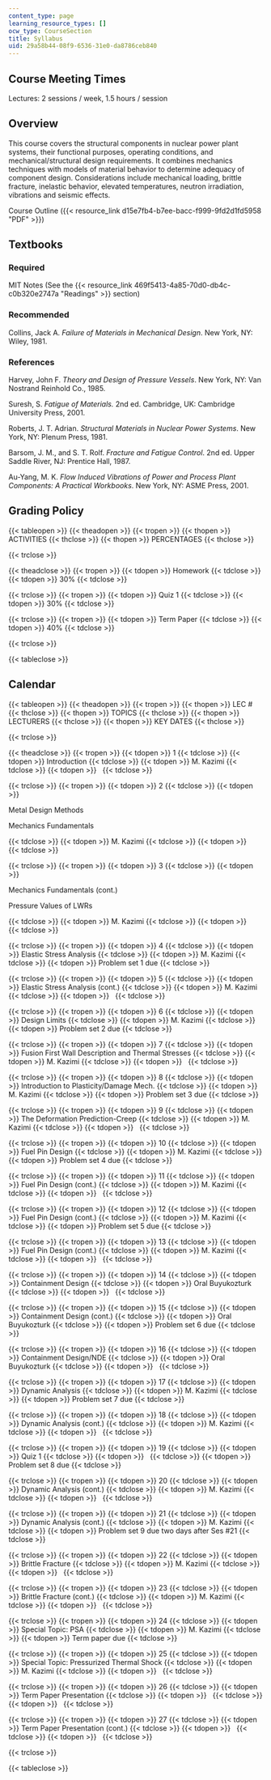 ```yaml
---
content_type: page
learning_resource_types: []
ocw_type: CourseSection
title: Syllabus
uid: 29a58b44-08f9-6536-31e0-da8786ceb840
---
```


Course Meeting Times
--------------------

Lectures: 2 sessions / week, 1.5 hours / session

Overview
--------

This course covers the structural components in nuclear power plant systems, their functional purposes, operating conditions, and mechanical/structural design requirements. It combines mechanics techniques with models of material behavior to determine adequacy of component design. Considerations include mechanical loading, brittle fracture, inelastic behavior, elevated temperatures, neutron irradiation, vibrations and seismic effects.

Course Outline ({{< resource_link d15e7fb4-b7ee-bacc-f999-9fd2d1fd5958 "PDF" >}})

Textbooks
---------

### Required

MIT Notes (See the {{< resource_link 469f5413-4a85-70d0-db4c-c0b320e2747a "Readings" >}} section)

### Recommended

Collins, Jack A. _Failure of Materials in Mechanical Design_. New York, NY: Wiley, 1981.

### References

Harvey, John F. _Theory and Design of Pressure Vessels_. New York, NY: Van Nostrand Reinhold Co., 1985.

Suresh, S. _Fatigue of Materials._ 2nd ed. Cambridge, UK: Cambridge University Press, 2001.

Roberts, J. T. Adrian. _Structural Materials in Nuclear Power Systems_. New York, NY: Plenum Press, 1981.

Barsom, J. M., and S. T. Rolf. _Fracture and Fatigue Control_. 2nd ed. Upper Saddle River, NJ: Prentice Hall, 1987.

Au-Yang, M. K. _Flow Induced Vibrations of Power and Process Plant Components: A Practical Workbooks_. New York, NY: ASME Press, 2001.

Grading Policy
--------------

{{< tableopen >}}
{{< theadopen >}}
{{< tropen >}}
{{< thopen >}}
ACTIVITIES
{{< thclose >}}
{{< thopen >}}
PERCENTAGES
{{< thclose >}}

{{< trclose >}}

{{< theadclose >}}
{{< tropen >}}
{{< tdopen >}}
Homework
{{< tdclose >}}
{{< tdopen >}}
30%
{{< tdclose >}}

{{< trclose >}}
{{< tropen >}}
{{< tdopen >}}
Quiz 1
{{< tdclose >}}
{{< tdopen >}}
30%
{{< tdclose >}}

{{< trclose >}}
{{< tropen >}}
{{< tdopen >}}
Term Paper
{{< tdclose >}}
{{< tdopen >}}
40%
{{< tdclose >}}

{{< trclose >}}

{{< tableclose >}}

Calendar
--------

{{< tableopen >}}
{{< theadopen >}}
{{< tropen >}}
{{< thopen >}}
LEC #
{{< thclose >}}
{{< thopen >}}
TOPICS
{{< thclose >}}
{{< thopen >}}
LECTURERS
{{< thclose >}}
{{< thopen >}}
KEY DATES
{{< thclose >}}

{{< trclose >}}

{{< theadclose >}}
{{< tropen >}}
{{< tdopen >}}
1
{{< tdclose >}}
{{< tdopen >}}
Introduction
{{< tdclose >}}
{{< tdopen >}}
M. Kazimi
{{< tdclose >}}
{{< tdopen >}}
 
{{< tdclose >}}

{{< trclose >}}
{{< tropen >}}
{{< tdopen >}}
2
{{< tdclose >}}
{{< tdopen >}}


Metal Design Methods

Mechanics Fundamentals


{{< tdclose >}}
{{< tdopen >}}
M. Kazimi
{{< tdclose >}}
{{< tdopen >}}
 
{{< tdclose >}}

{{< trclose >}}
{{< tropen >}}
{{< tdopen >}}
3
{{< tdclose >}}
{{< tdopen >}}


Mechanics Fundamentals (cont.)

Pressure Values of LWRs


{{< tdclose >}}
{{< tdopen >}}
M. Kazimi
{{< tdclose >}}
{{< tdopen >}}
 
{{< tdclose >}}

{{< trclose >}}
{{< tropen >}}
{{< tdopen >}}
4
{{< tdclose >}}
{{< tdopen >}}
Elastic Stress Analysis
{{< tdclose >}}
{{< tdopen >}}
M. Kazimi
{{< tdclose >}}
{{< tdopen >}}
Problem set 1 due
{{< tdclose >}}

{{< trclose >}}
{{< tropen >}}
{{< tdopen >}}
5
{{< tdclose >}}
{{< tdopen >}}
Elastic Stress Analysis (cont.)
{{< tdclose >}}
{{< tdopen >}}
M. Kazimi
{{< tdclose >}}
{{< tdopen >}}
 
{{< tdclose >}}

{{< trclose >}}
{{< tropen >}}
{{< tdopen >}}
6
{{< tdclose >}}
{{< tdopen >}}
Design Limits
{{< tdclose >}}
{{< tdopen >}}
M. Kazimi
{{< tdclose >}}
{{< tdopen >}}
Problem set 2 due
{{< tdclose >}}

{{< trclose >}}
{{< tropen >}}
{{< tdopen >}}
7
{{< tdclose >}}
{{< tdopen >}}
Fusion First Wall Description and Thermal Stresses
{{< tdclose >}}
{{< tdopen >}}
M. Kazimi
{{< tdclose >}}
{{< tdopen >}}
 
{{< tdclose >}}

{{< trclose >}}
{{< tropen >}}
{{< tdopen >}}
8
{{< tdclose >}}
{{< tdopen >}}
Introduction to Plasticity/Damage Mech.
{{< tdclose >}}
{{< tdopen >}}
M. Kazimi
{{< tdclose >}}
{{< tdopen >}}
Problem set 3 due
{{< tdclose >}}

{{< trclose >}}
{{< tropen >}}
{{< tdopen >}}
9
{{< tdclose >}}
{{< tdopen >}}
The Deformation Prediction-Creep
{{< tdclose >}}
{{< tdopen >}}
M. Kazimi
{{< tdclose >}}
{{< tdopen >}}
 
{{< tdclose >}}

{{< trclose >}}
{{< tropen >}}
{{< tdopen >}}
10
{{< tdclose >}}
{{< tdopen >}}
Fuel Pin Design
{{< tdclose >}}
{{< tdopen >}}
M. Kazimi
{{< tdclose >}}
{{< tdopen >}}
Problem set 4 due
{{< tdclose >}}

{{< trclose >}}
{{< tropen >}}
{{< tdopen >}}
11
{{< tdclose >}}
{{< tdopen >}}
Fuel Pin Design (cont.)
{{< tdclose >}}
{{< tdopen >}}
M. Kazimi
{{< tdclose >}}
{{< tdopen >}}
 
{{< tdclose >}}

{{< trclose >}}
{{< tropen >}}
{{< tdopen >}}
12
{{< tdclose >}}
{{< tdopen >}}
Fuel Pin Design (cont.)
{{< tdclose >}}
{{< tdopen >}}
M. Kazimi
{{< tdclose >}}
{{< tdopen >}}
Problem set 5 due
{{< tdclose >}}

{{< trclose >}}
{{< tropen >}}
{{< tdopen >}}
13
{{< tdclose >}}
{{< tdopen >}}
Fuel Pin Design (cont.)
{{< tdclose >}}
{{< tdopen >}}
M. Kazimi
{{< tdclose >}}
{{< tdopen >}}
 
{{< tdclose >}}

{{< trclose >}}
{{< tropen >}}
{{< tdopen >}}
14
{{< tdclose >}}
{{< tdopen >}}
Containment Design
{{< tdclose >}}
{{< tdopen >}}
Oral Buyukozturk
{{< tdclose >}}
{{< tdopen >}}
 
{{< tdclose >}}

{{< trclose >}}
{{< tropen >}}
{{< tdopen >}}
15
{{< tdclose >}}
{{< tdopen >}}
Containment Design (cont.)
{{< tdclose >}}
{{< tdopen >}}
Oral Buyukozturk
{{< tdclose >}}
{{< tdopen >}}
Problem set 6 due
{{< tdclose >}}

{{< trclose >}}
{{< tropen >}}
{{< tdopen >}}
16
{{< tdclose >}}
{{< tdopen >}}
Containment Design/NDE
{{< tdclose >}}
{{< tdopen >}}
Oral Buyukozturk
{{< tdclose >}}
{{< tdopen >}}
 
{{< tdclose >}}

{{< trclose >}}
{{< tropen >}}
{{< tdopen >}}
17
{{< tdclose >}}
{{< tdopen >}}
Dynamic Analysis
{{< tdclose >}}
{{< tdopen >}}
M. Kazimi
{{< tdclose >}}
{{< tdopen >}}
Problem set 7 due
{{< tdclose >}}

{{< trclose >}}
{{< tropen >}}
{{< tdopen >}}
18
{{< tdclose >}}
{{< tdopen >}}
Dynamic Analysis (cont.)
{{< tdclose >}}
{{< tdopen >}}
M. Kazimi
{{< tdclose >}}
{{< tdopen >}}
 
{{< tdclose >}}

{{< trclose >}}
{{< tropen >}}
{{< tdopen >}}
19
{{< tdclose >}}
{{< tdopen >}}
Quiz 1
{{< tdclose >}}
{{< tdopen >}}
 
{{< tdclose >}}
{{< tdopen >}}
Problem set 8 due
{{< tdclose >}}

{{< trclose >}}
{{< tropen >}}
{{< tdopen >}}
20
{{< tdclose >}}
{{< tdopen >}}
Dynamic Analysis (cont.)
{{< tdclose >}}
{{< tdopen >}}
M. Kazimi
{{< tdclose >}}
{{< tdopen >}}
 
{{< tdclose >}}

{{< trclose >}}
{{< tropen >}}
{{< tdopen >}}
21
{{< tdclose >}}
{{< tdopen >}}
Dynamic Analysis (cont.)
{{< tdclose >}}
{{< tdopen >}}
M. Kazimi
{{< tdclose >}}
{{< tdopen >}}
Problem set 9 due two days after Ses #21
{{< tdclose >}}

{{< trclose >}}
{{< tropen >}}
{{< tdopen >}}
22
{{< tdclose >}}
{{< tdopen >}}
Brittle Fracture
{{< tdclose >}}
{{< tdopen >}}
M. Kazimi
{{< tdclose >}}
{{< tdopen >}}
 
{{< tdclose >}}

{{< trclose >}}
{{< tropen >}}
{{< tdopen >}}
23
{{< tdclose >}}
{{< tdopen >}}
Brittle Fracture (cont.)
{{< tdclose >}}
{{< tdopen >}}
M. Kazimi
{{< tdclose >}}
{{< tdopen >}}
 
{{< tdclose >}}

{{< trclose >}}
{{< tropen >}}
{{< tdopen >}}
24
{{< tdclose >}}
{{< tdopen >}}
Special Topic: PSA
{{< tdclose >}}
{{< tdopen >}}
M. Kazimi
{{< tdclose >}}
{{< tdopen >}}
Term paper due
{{< tdclose >}}

{{< trclose >}}
{{< tropen >}}
{{< tdopen >}}
25
{{< tdclose >}}
{{< tdopen >}}
Special Topic: Pressurized Thermal Shock
{{< tdclose >}}
{{< tdopen >}}
M. Kazimi
{{< tdclose >}}
{{< tdopen >}}
 
{{< tdclose >}}

{{< trclose >}}
{{< tropen >}}
{{< tdopen >}}
26
{{< tdclose >}}
{{< tdopen >}}
Term Paper Presentation
{{< tdclose >}}
{{< tdopen >}}
 
{{< tdclose >}}
{{< tdopen >}}
 
{{< tdclose >}}

{{< trclose >}}
{{< tropen >}}
{{< tdopen >}}
27
{{< tdclose >}}
{{< tdopen >}}
Term Paper Presentation (cont.)
{{< tdclose >}}
{{< tdopen >}}
 
{{< tdclose >}}
{{< tdopen >}}
 
{{< tdclose >}}

{{< trclose >}}

{{< tableclose >}}